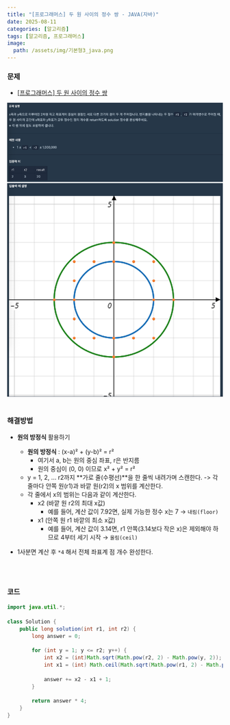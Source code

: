 ```yaml
---
title: "[프로그래머스] 두 원 사이의 정수 쌍 - JAVA(자바)"
date: 2025-08-11
categories: [알고리즘]
tags: [알고리즘, 프로그래머스]
image:
  path: /assets/img/기본형3_java.png
---
```


### 문제

- [[프로그래머스] 두 원 사이의 정수 쌍](https://school.programmers.co.kr/learn/courses/30/lessons/181187)

![img](/assets/img/algorithm/프로그래머스_두원사이의정수쌍1.png)
![img](/assets/img/algorithm/프로그래머스_두원사이의정수쌍2.png)
<br /><br />

### 해결방법
- **원의 방정식** 활용하기
  - **원의 방정식** : (x-a)² + (y-b)² = r²
    - 여기서 a, b는 원의 중심 좌표, r은 반지름
    - 원의 중심이 (0, 0) 이므로 x² + y² = r²
  - y = 1, 2, ... r2까지 **가로 줄(수평선)**을 한 줄씩 내려가며 스캔한다.
      -> 각 줄마다 안쪽 원(r1)과 바깥 원(r2)의 x 범위를 계산한다.
  - 각 줄에서 x의 범위는 다음과 같이 계산한다.
    - x2 (바깥 원 r2의 최대 x값)
      - 예를 들어, 계산 값이 7.92면, 실제 가능한 정수 x는 7 → `내림(floor)`
    - x1 (안쪽 원 r1 바깥의 최소 x값)
      - 예를 들어, 계산 값이 3.14면, r1 안쪽(3.14보다 작은 x)은 제외해야 하므로 4부터 세기 시작 → `올림(ceil)`

- 1사분면 계산 후 `*4` 해서 전체 좌표계 점 개수 완성한다.

<br /><br />

### 코드

```java
import java.util.*;

class Solution {
    public long solution(int r1, int r2) {
        long answer = 0;
        
        for (int y = 1; y <= r2; y++) {
            int x2 = (int)Math.sqrt(Math.pow(r2, 2) - Math.pow(y, 2));
            int x1 = (int) Math.ceil(Math.sqrt(Math.pow(r1, 2) - Math.pow(y, 2)));
            
            answer += x2 - x1 + 1;
        }
        
        return answer * 4;
    }
}
```